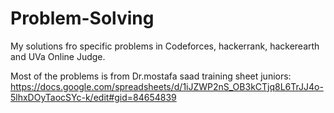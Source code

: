 # Problem-Solving
My solutions fro specific problems in Codeforces, hackerrank, hackerearth and UVa Online Judge.

Most of the problems is from Dr.mostafa saad training sheet juniors: https://docs.google.com/spreadsheets/d/1iJZWP2nS_OB3kCTjq8L6TrJJ4o-5lhxDOyTaocSYc-k/edit#gid=84654839
